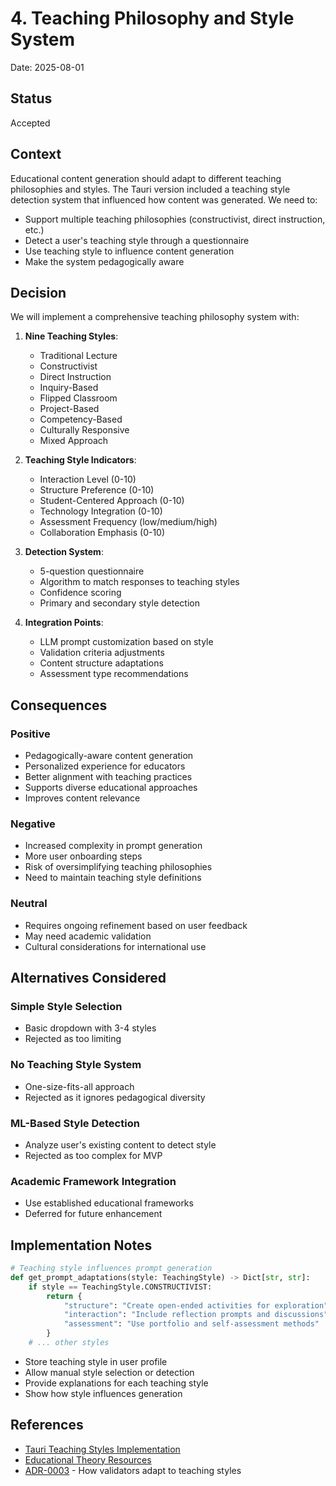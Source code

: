 # 4. Teaching Philosophy and Style System

Date: 2025-08-01

## Status

Accepted

## Context

Educational content generation should adapt to different teaching philosophies and styles. The Tauri version included a teaching style detection system that influenced how content was generated. We need to:
- Support multiple teaching philosophies (constructivist, direct instruction, etc.)
- Detect a user's teaching style through a questionnaire
- Use teaching style to influence content generation
- Make the system pedagogically aware

## Decision

We will implement a comprehensive teaching philosophy system with:

1. **Nine Teaching Styles**:
   - Traditional Lecture
   - Constructivist
   - Direct Instruction
   - Inquiry-Based
   - Flipped Classroom
   - Project-Based
   - Competency-Based
   - Culturally Responsive
   - Mixed Approach

2. **Teaching Style Indicators**:
   - Interaction Level (0-10)
   - Structure Preference (0-10)
   - Student-Centered Approach (0-10)
   - Technology Integration (0-10)
   - Assessment Frequency (low/medium/high)
   - Collaboration Emphasis (0-10)

3. **Detection System**:
   - 5-question questionnaire
   - Algorithm to match responses to teaching styles
   - Confidence scoring
   - Primary and secondary style detection

4. **Integration Points**:
   - LLM prompt customization based on style
   - Validation criteria adjustments
   - Content structure adaptations
   - Assessment type recommendations

## Consequences

### Positive
- Pedagogically-aware content generation
- Personalized experience for educators
- Better alignment with teaching practices
- Supports diverse educational approaches
- Improves content relevance

### Negative
- Increased complexity in prompt generation
- More user onboarding steps
- Risk of oversimplifying teaching philosophies
- Need to maintain teaching style definitions

### Neutral
- Requires ongoing refinement based on user feedback
- May need academic validation
- Cultural considerations for international use

## Alternatives Considered

### Simple Style Selection
- Basic dropdown with 3-4 styles
- Rejected as too limiting

### No Teaching Style System
- One-size-fits-all approach
- Rejected as it ignores pedagogical diversity

### ML-Based Style Detection
- Analyze user's existing content to detect style
- Rejected as too complex for MVP

### Academic Framework Integration
- Use established educational frameworks
- Deferred for future enhancement

## Implementation Notes

```python
# Teaching style influences prompt generation
def get_prompt_adaptations(style: TeachingStyle) -> Dict[str, str]:
    if style == TeachingStyle.CONSTRUCTIVIST:
        return {
            "structure": "Create open-ended activities for exploration",
            "interaction": "Include reflection prompts and discussions",
            "assessment": "Use portfolio and self-assessment methods"
        }
    # ... other styles
```

- Store teaching style in user profile
- Allow manual style selection or detection
- Provide explanations for each teaching style
- Show how style influences generation

## References

- [Tauri Teaching Styles Implementation](../../TAURI_CONCEPTS_EXTRACTION.md#1-teaching-philosophies--styles)
- [Educational Theory Resources](#)
- [ADR-0003](0003-plugin-architecture.md) - How validators adapt to teaching styles